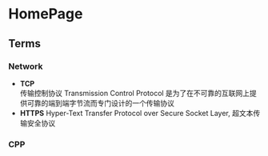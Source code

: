 # HomePage
## Terms
### Network
- **TCP**   
传输控制协议 Transmission Control Protocol
是为了在不可靠的互联网上提供可靠的端到端字节流而专门设计的一个传输协议
- **HTTPS**
Hyper-Text Transfer Protocol over Secure Socket Layer, 超文本传输安全协议

### CPP
